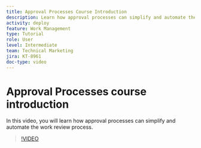 ```yaml
---
title: Approval Processes Course Introduction
description: Learn how approval processes can simplify and automate the work review process.
activity: deploy
feature: Work Management
type: Tutorial
role: User
level: Intermediate
team: Technical Marketing
jira: KT-8961
doc-type: video
---
```

# Approval Processes course introduction

In this video, you will learn how approval processes can simplify and automate the work review process.

>[!VIDEO](https://video.tv.adobe.com/v/335224/?quality=12&learn=on)
